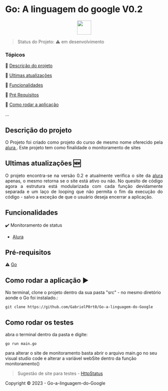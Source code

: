<h1>Go: A linguagem do google V0.2</h1> 

<p align="center">
  
  <img height="45" align="center" src="https://cdn.jsdelivr.net/gh/devicons/devicon/icons/go/go-original.svg" />
       
</p>

> Status do Projeto: :warning: em desenvolvimento

### Tópicos 

:small_blue_diamond: [Descrição do projeto](#descrição-do-projeto)

:small_blue_diamond: [Ultimas atualizações](#ultimas-atualizações)

:small_blue_diamond: [Funcionalidades](#funcionalidades) 

:small_blue_diamond: [Pré Requisitos](#pré-requisitos)

:small_blue_diamond: [Como rodar a aplicação](#como-rodar-a-aplicação-arrow_forward)


... 

## Descrição do projeto 

<p align="justify">
  O Projeto foi criado como projeto do curso de mesmo nome oferecido pela <a href="https://cursos.alura.com.br/course/golang" > alura </a>. Este projeto tem como finalidade o monitoramento de sites
</p>

## Ultimas atualizações :new:
<p align="justify">
  O projeto encontra-se na versão 0.2 e atualmente verifica o site da <a href="http://www.alura.com.br"> alura </a> apenas, o mesmo retorna se o site está ativo ou não. No quesito de código agora a estrutura está modularizada com cada função devidamente separada e um laço de looping que não permita o fim da execução do código - salvo a exceção de que o usuário deseja encerrar a aplicação.
</p>

## Funcionalidades

:heavy_check_mark: Monitoramento de status
- [Alura](http://www.alura.com.br) 

## Pré-requisitos

:warning: [Go](https://medium.com/xp-inc/primeiros-passos-com-golang-1abdc60bba50)


## Como rodar a aplicação :arrow_forward:

No terminal, clone o projeto dentro da sua pasta "src" - no mesmo diretório aonde o Go foi instalado.: 

```
git clone https://github.com/GabrielP0rt0/Go-a-linguagem-do-Google
```

## Como rodar os testes

abra o terminal dentro da pasta e digite:

```
go run main.go
```

para alterar o site de monitoramento basta abrir o arquivo main.go no seu visual studio code e alterar a variável webSite dentro da função monitoramento()

>Sugestão de site para testes - [HttpStatus](https://httpstat.us/)


Copyright :copyright: 2023 - Go-a-linguagem-do-Google
